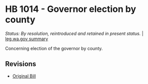 # HB 1014 - Governor election by county
*Status: By resolution, reintroduced and retained in present status.* | [leg.wa.gov summary](https://app.leg.wa.gov/billsummary?BillNumber=1014&Year=2021)

Concerning election of the governor by county.

## Revisions
* [Original Bill](1/)